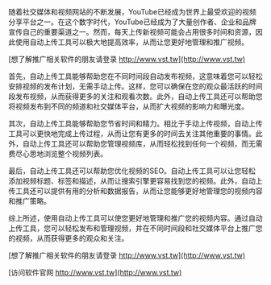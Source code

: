 随着社交媒体和视频网站的不断发展，YouTube已经成为世界上最受欢迎的视频分享平台之一。在这个数字时代，YouTube已经成为了大量创作者、企业和品牌宣传自己的重要渠道之一。然而，每天上传新视频可能会占用很多时间和资源，因此使用自动上传工具可以极大地提高效率，从而让您更好地管理和推广视频。

[想了解推广相关软件的朋友请登录 http://www.vst.tw](http://www.vst.tw)

首先，自动上传工具能够帮助您在不同时间段自动发布视频，这意味着您可以轻松安排视频的发布计划，无需手动上传。这样，您可以确保在您的观众最活跃的时间段发布视频，从而获得更多的关注和观看次数。此外，自动上传工具还可以帮助您将视频发布到不同的频道和社交媒体平台，从而扩大视频的影响力和曝光度。

其次，自动上传工具能够帮助您节省时间和精力。相比于手动上传视频，自动上传工具可以更快地完成上传过程，从而让您有更多的时间去关注其他重要的事情。此外，自动上传工具还可以帮助您管理视频库，从而轻松找到任何一个视频，而无需费尽心思地浏览整个视频列表。

最后，自动上传工具还可以帮助您优化视频的SEO。自动上传工具可以让您轻松添加视频标题、标签和描述，从而让搜索引擎更容易找到您的视频。此外，自动上传工具还可以提供有用的分析和数据报告，从而让您能够更好地管理您的视频内容和推广策略。

综上所述，使用自动上传工具可以使您更好地管理和推广您的视频内容。通过自动上传工具，您可以轻松发布和管理视频，并在不同时间段和社交媒体平台上推广您的视频，从而获得更多的观众和关注。

[想了解推广相关软件的朋友请登录 http://www.vst.tw](http://www.vst.tw)


[访问软件官网 http://www.vst.tw](http://www.vst.tw)
